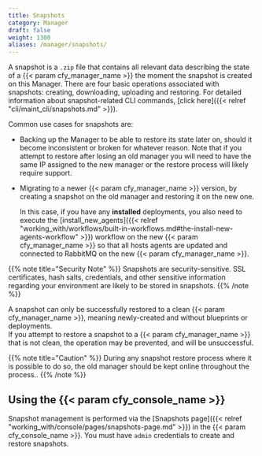 ```yaml
---
title: Snapshots
category: Manager
draft: false
weight: 1300
aliases: /manager/snapshots/
---
```


A snapshot is a `.zip` file that contains all relevant data describing the state of a {{< param cfy_manager_name >}} the moment the snapshot is created on this Manager. There are four basic operations associated with snapshots: creating, downloading, uploading and restoring. For detailed information about snapshot-related CLI commands, [click here]({{< relref "cli/maint_cli/snapshots.md" >}}).

Common use cases for snapshots are:

* Backing up the Manager to be able to restore its state later on, should it become inconsistent or broken for whatever reason. Note that if you attempt to restore after losing an old manager you will need to have the same IP assigned to the new manager or the restore process will likely require support.
* Migrating to a newer {{< param cfy_manager_name >}} version, by creating a snapshot on the old manager and restoring it on the new one.

  In this case, if you have any **installed** deployments, you also need to execute the [install_new_agents]({{< relref "working_with/workflows/built-in-workflows.md#the-install-new-agents-workflow" >}}) workflow on the new {{< param cfy_manager_name >}} so that all hosts agents are updated and connected to RabbitMQ on the new {{< param cfy_manager_name >}}.

{{% note title="Security Note" %}}
Snapshots are security-sensitive. SSL certificates, hash salts, credentials, and other sensitive information regarding your environment are likely to be stored in snapshots.
{{% /note %}}

A snapshot can only be successfully restored to a clean {{< param cfy_manager_name >}}, meaning newly-created and without blueprints or deployments.<br>
If you attempt to restore a snapshot to a {{< param cfy_manager_name >}} that is not clean, the operation may be prevented, and will be unsuccessful.

{{% note title="Caution" %}}
During any snapshot restore process where it is possible to do so, the old manager should be kept online throughout the process..
{{% /note %}}


## Using the {{< param cfy_console_name >}}

Snapshot management is performed via the [Snapshots page]({{< relref "working_with/console/pages/snapshots-page.md" >}}) in the {{< param cfy_console_name >}}. You must have `admin` credentials to create and restore snapshots.
